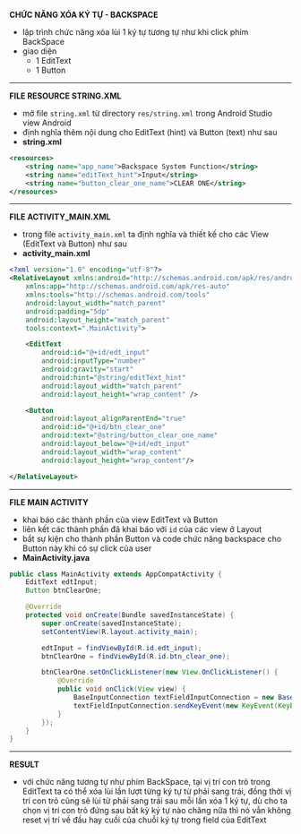 __CHỨC NĂNG XÓA KÝ TỰ - BACKSPACE__

- lập trình chức năng xóa lùi 1 ký tự tương tự như khi click phím BackSpace
- giao diện
	- 1 EditText
	- 1 Button
___

__FILE RESOURCE STRING.XML__

- mở file ``string.xml`` từ directory ``res/string.xml`` trong Android Studio view Android
- định nghĩa thêm nội dung cho EditText (hint) và Button (text) như sau
- __string.xml__
```xml
<resources>
    <string name="app_name">Backspace System Function</string>
    <string name="editText_hint">Input</string>
    <string name="button_clear_one_name">CLEAR ONE</string>
</resources>
```

___

__FILE ACTIVITY_MAIN.XML__

- trong file ``activity_main.xml`` ta định nghĩa và thiết kế cho các View (EditText và Button) như sau
- __activity_main.xml__
```xml
<?xml version="1.0" encoding="utf-8"?>
<RelativeLayout xmlns:android="http://schemas.android.com/apk/res/android"
    xmlns:app="http://schemas.android.com/apk/res-auto"
    xmlns:tools="http://schemas.android.com/tools"
    android:layout_width="match_parent"
    android:padding="5dp"
    android:layout_height="match_parent"
    tools:context=".MainActivity">

    <EditText
        android:id="@+id/edt_input"
        android:inputType="number"
        android:gravity="start"
        android:hint="@string/editText_hint"
        android:layout_width="match_parent"
        android:layout_height="wrap_content" />

    <Button
        android:layout_alignParentEnd="true"
        android:id="@+id/btn_clear_one"
        android:text="@string/button_clear_one_name"
        android:layout_below="@+id/edt_input"
        android:layout_width="wrap_content"
        android:layout_height="wrap_content"/>

</RelativeLayout>
```

___

__FILE MAIN ACTIVITY__

- khai báo các thành phần của view EditText và Button
- liên kết các thành phần đã khai báo với ``id`` của các view ở Layout
- bắt sự kiện cho thành phần Button và code chức năng backspace cho Button này khi có sự click của user
- __MainActivity.java__
```java
public class MainActivity extends AppCompatActivity {
    EditText edtInput;
    Button btnClearOne;

    @Override
    protected void onCreate(Bundle savedInstanceState) {
        super.onCreate(savedInstanceState);
        setContentView(R.layout.activity_main);

        edtInput = findViewById(R.id.edt_input);
        btnClearOne = findViewById(R.id.btn_clear_one);

        btnClearOne.setOnClickListener(new View.OnClickListener() {
            @Override
            public void onClick(View view) {
                BaseInputConnection textFieldInputConnection = new BaseInputConnection(edtInput, true);
                textFieldInputConnection.sendKeyEvent(new KeyEvent(KeyEvent.ACTION_DOWN, KeyEvent.KEYCODE_DEL));
            }
        });
    }
}
```

___

__RESULT__

- với chức năng tương tự như phím BackSpace, tại vị trí con trỏ trong EditText ta có thể xóa lùi lần lượt từng ký tự từ phải sang trái, đồng thời vị trí con trỏ cũng sẽ lùi từ phải sang trái sau mỗi lần xóa 1 ký tự, dù cho ta chọn vị trí con trỏ đứng sau bất kỳ ký tự nào chăng nữa thì nó vẫn không reset vị trí về đầu hay cuối của chuỗi ký tự trong field của EditText

